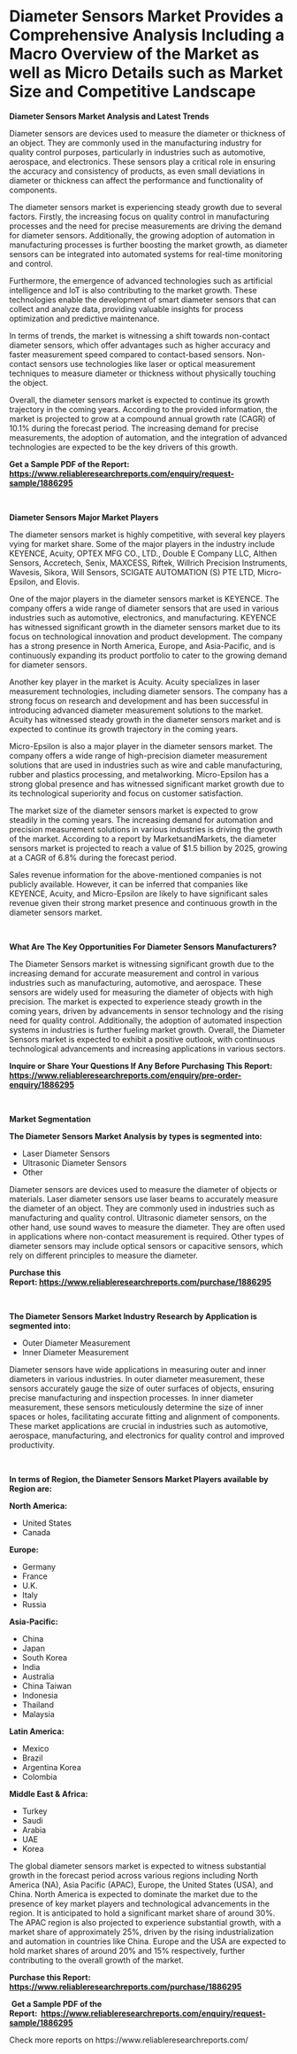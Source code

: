 <p><h1>Diameter Sensors Market Provides a Comprehensive Analysis Including a Macro Overview of the Market as well as Micro Details such as Market Size and Competitive Landscape</h1></p><p><strong>Diameter Sensors Market Analysis and Latest Trends</strong></p>
<p><p>Diameter sensors are devices used to measure the diameter or thickness of an object. They are commonly used in the manufacturing industry for quality control purposes, particularly in industries such as automotive, aerospace, and electronics. These sensors play a critical role in ensuring the accuracy and consistency of products, as even small deviations in diameter or thickness can affect the performance and functionality of components.</p><p>The diameter sensors market is experiencing steady growth due to several factors. Firstly, the increasing focus on quality control in manufacturing processes and the need for precise measurements are driving the demand for diameter sensors. Additionally, the growing adoption of automation in manufacturing processes is further boosting the market growth, as diameter sensors can be integrated into automated systems for real-time monitoring and control.</p><p>Furthermore, the emergence of advanced technologies such as artificial intelligence and IoT is also contributing to the market growth. These technologies enable the development of smart diameter sensors that can collect and analyze data, providing valuable insights for process optimization and predictive maintenance.</p><p>In terms of trends, the market is witnessing a shift towards non-contact diameter sensors, which offer advantages such as higher accuracy and faster measurement speed compared to contact-based sensors. Non-contact sensors use technologies like laser or optical measurement techniques to measure diameter or thickness without physically touching the object.</p><p>Overall, the diameter sensors market is expected to continue its growth trajectory in the coming years. According to the provided information, the market is projected to grow at a compound annual growth rate (CAGR) of 10.1% during the forecast period. The increasing demand for precise measurements, the adoption of automation, and the integration of advanced technologies are expected to be the key drivers of this growth.</p></p>
<p><strong>Get a Sample PDF of the Report:&nbsp; <a href="https://www.reliableresearchreports.com/enquiry/request-sample/1886295">https://www.reliableresearchreports.com/enquiry/request-sample/1886295</a></strong></p>
<p>&nbsp;</p>
<p><strong>Diameter Sensors Major Market Players</strong></p>
<p><p>The diameter sensors market is highly competitive, with several key players vying for market share. Some of the major players in the industry include KEYENCE, Acuity, OPTEX MFG CO., LTD., Double E Company LLC, Althen Sensors, Accretech, Senix, MAXCESS, Riftek, Willrich Precision Instruments, Wavesis, Sikora, Will Sensors, SCIGATE AUTOMATION (S) PTE LTD, Micro-Epsilon, and Elovis.</p><p>One of the major players in the diameter sensors market is KEYENCE. The company offers a wide range of diameter sensors that are used in various industries such as automotive, electronics, and manufacturing. KEYENCE has witnessed significant growth in the diameter sensors market due to its focus on technological innovation and product development. The company has a strong presence in North America, Europe, and Asia-Pacific, and is continuously expanding its product portfolio to cater to the growing demand for diameter sensors.</p><p>Another key player in the market is Acuity. Acuity specializes in laser measurement technologies, including diameter sensors. The company has a strong focus on research and development and has been successful in introducing advanced diameter measurement solutions to the market. Acuity has witnessed steady growth in the diameter sensors market and is expected to continue its growth trajectory in the coming years.</p><p>Micro-Epsilon is also a major player in the diameter sensors market. The company offers a wide range of high-precision diameter measurement solutions that are used in industries such as wire and cable manufacturing, rubber and plastics processing, and metalworking. Micro-Epsilon has a strong global presence and has witnessed significant market growth due to its technological superiority and focus on customer satisfaction.</p><p>The market size of the diameter sensors market is expected to grow steadily in the coming years. The increasing demand for automation and precision measurement solutions in various industries is driving the growth of the market. According to a report by MarketsandMarkets, the diameter sensors market is projected to reach a value of $1.5 billion by 2025, growing at a CAGR of 6.8% during the forecast period.</p><p>Sales revenue information for the above-mentioned companies is not publicly available. However, it can be inferred that companies like KEYENCE, Acuity, and Micro-Epsilon are likely to have significant sales revenue given their strong market presence and continuous growth in the diameter sensors market.</p></p>
<p>&nbsp;</p>
<p><strong>What Are The Key Opportunities For Diameter Sensors Manufacturers?</strong></p>
<p><p>The Diameter Sensors market is witnessing significant growth due to the increasing demand for accurate measurement and control in various industries such as manufacturing, automotive, and aerospace. These sensors are widely used for measuring the diameter of objects with high precision. The market is expected to experience steady growth in the coming years, driven by advancements in sensor technology and the rising need for quality control. Additionally, the adoption of automated inspection systems in industries is further fueling market growth. Overall, the Diameter Sensors market is expected to exhibit a positive outlook, with continuous technological advancements and increasing applications in various sectors.</p></p>
<p><strong>Inquire or Share Your Questions If Any Before Purchasing This Report: <a href="https://www.reliableresearchreports.com/enquiry/pre-order-enquiry/1886295">https://www.reliableresearchreports.com/enquiry/pre-order-enquiry/1886295</a></strong></p>
<p>&nbsp;</p>
<p><strong>Market Segmentation</strong></p>
<p><strong>The Diameter Sensors Market Analysis by types is segmented into:</strong></p>
<p><ul><li>Laser Diameter Sensors</li><li>Ultrasonic Diameter Sensors</li><li>Other</li></ul></p>
<p><p>Diameter sensors are devices used to measure the diameter of objects or materials. Laser diameter sensors use laser beams to accurately measure the diameter of an object. They are commonly used in industries such as manufacturing and quality control. Ultrasonic diameter sensors, on the other hand, use sound waves to measure the diameter. They are often used in applications where non-contact measurement is required. Other types of diameter sensors may include optical sensors or capacitive sensors, which rely on different principles to measure the diameter.</p></p>
<p><strong>Purchase this Report:&nbsp;<a href="https://www.reliableresearchreports.com/purchase/1886295">https://www.reliableresearchreports.com/purchase/1886295</a></strong></p>
<p>&nbsp;</p>
<p><strong>The Diameter Sensors Market Industry Research by Application is segmented into:</strong></p>
<p><ul><li>Outer Diameter Measurement</li><li>Inner Diameter Measurement</li></ul></p>
<p><p>Diameter sensors have wide applications in measuring outer and inner diameters in various industries. In outer diameter measurement, these sensors accurately gauge the size of outer surfaces of objects, ensuring precise manufacturing and inspection processes. In inner diameter measurement, these sensors meticulously determine the size of inner spaces or holes, facilitating accurate fitting and alignment of components. These market applications are crucial in industries such as automotive, aerospace, manufacturing, and electronics for quality control and improved productivity.</p></p>
<p>&nbsp;</p>
<p><strong>In terms of Region, the Diameter Sensors Market Players available by Region are:</strong></p>
<p>
    <p> <strong> North America: </strong>
        <ul>
            <li>United States</li>
            <li>Canada</li>
        </ul>
        </p> 
    <p> <strong> Europe: </strong>
        <ul>
            <li>Germany</li>
            <li>France</li>
            <li>U.K.</li>
            <li>Italy</li>
            <li>Russia</li>
        </ul>
        </p> 
    <p> <strong> Asia-Pacific: </strong>
        <ul>
            <li>China</li>
            <li>Japan</li>
            <li>South Korea</li>
            <li>India</li>
            <li>Australia</li>
            <li>China Taiwan</li>
            <li>Indonesia</li>
            <li>Thailand</li>
            <li>Malaysia</li>
        </ul>
        </p> 
    <p> <strong> Latin America: </strong>
        <ul>
            <li>Mexico</li>
            <li>Brazil</li>
            <li>Argentina Korea</li>
            <li>Colombia</li>
        </ul>
        </p> 
    <p> <strong> Middle East & Africa: </strong>
        <ul>
            <li>Turkey</li>
            <li>Saudi</li>
            <li>Arabia</li>
            <li>UAE</li>
            <li>Korea</li>
        </ul>
    </p>
    </p>
<p><p>The global diameter sensors market is expected to witness substantial growth in the forecast period across various regions including North America (NA), Asia Pacific (APAC), Europe, the United States (USA), and China. North America is expected to dominate the market due to the presence of key market players and technological advancements in the region. It is anticipated to hold a significant market share of around 30%. The APAC region is also projected to experience substantial growth, with a market share of approximately 25%, driven by the rising industrialization and automation in countries like China. Europe and the USA are expected to hold market shares of around 20% and 15% respectively, further contributing to the overall growth of the market.</p></p>
<p><strong>Purchase this Report: <a href="https://www.reliableresearchreports.com/purchase/1886295">https://www.reliableresearchreports.com/purchase/1886295</a></strong></p>
<p>&nbsp;<strong>Get a Sample PDF of the Report:&nbsp;&nbsp;<a href="https://www.reliableresearchreports.com/enquiry/request-sample/1886295">https://www.reliableresearchreports.com/enquiry/request-sample/1886295</a></strong></p>
<p><strong></strong></p>
<p>Check more reports on https://www.reliableresearchreports.com/</p>
